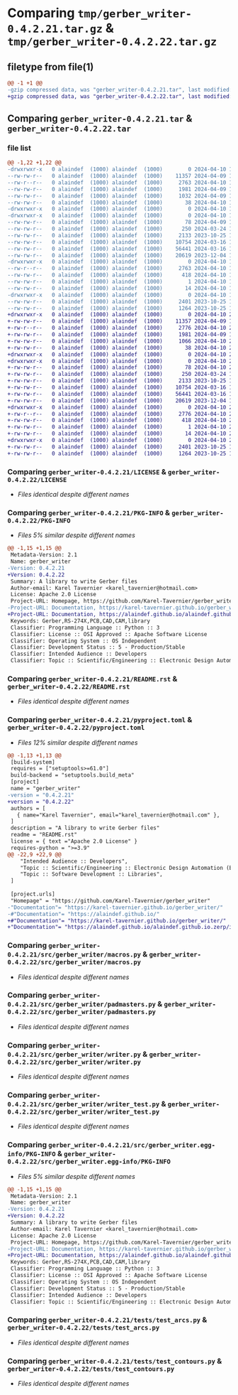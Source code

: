 # Comparing `tmp/gerber_writer-0.4.2.21.tar.gz` & `tmp/gerber_writer-0.4.2.22.tar.gz`

## filetype from file(1)

```diff
@@ -1 +1 @@
-gzip compressed data, was "gerber_writer-0.4.2.21.tar", last modified: Wed Apr 10 19:42:45 2024, max compression
+gzip compressed data, was "gerber_writer-0.4.2.22.tar", last modified: Wed Apr 10 21:21:41 2024, max compression
```

## Comparing `gerber_writer-0.4.2.21.tar` & `gerber_writer-0.4.2.22.tar`

### file list

```diff
@@ -1,22 +1,22 @@
-drwxrwxr-x   0 alaindef  (1000) alaindef  (1000)        0 2024-04-10 19:42:45.483123 gerber_writer-0.4.2.21/
--rw-rw-r--   0 alaindef  (1000) alaindef  (1000)    11357 2024-04-09 14:53:35.000000 gerber_writer-0.4.2.21/LICENSE
--rw-r--r--   0 alaindef  (1000) alaindef  (1000)     2763 2024-04-10 19:42:45.483123 gerber_writer-0.4.2.21/PKG-INFO
--rw-rw-r--   0 alaindef  (1000) alaindef  (1000)     1981 2024-04-09 14:53:35.000000 gerber_writer-0.4.2.21/README.rst
--rw-rw-r--   0 alaindef  (1000) alaindef  (1000)     1032 2024-04-09 18:45:13.000000 gerber_writer-0.4.2.21/pyproject.toml
--rw-rw-r--   0 alaindef  (1000) alaindef  (1000)       38 2024-04-10 19:42:45.483123 gerber_writer-0.4.2.21/setup.cfg
-drwxrwxr-x   0 alaindef  (1000) alaindef  (1000)        0 2024-04-10 19:42:45.479123 gerber_writer-0.4.2.21/src/
-drwxrwxr-x   0 alaindef  (1000) alaindef  (1000)        0 2024-04-10 19:42:45.483123 gerber_writer-0.4.2.21/src/gerber_writer/
--rw-rw-r--   0 alaindef  (1000) alaindef  (1000)       78 2024-04-09 18:45:13.000000 gerber_writer-0.4.2.21/src/gerber_writer/__init__.py
--rw-rw-r--   0 alaindef  (1000) alaindef  (1000)      250 2024-03-24 15:01:36.000000 gerber_writer-0.4.2.21/src/gerber_writer/lutils.py
--rw-rw-r--   0 alaindef  (1000) alaindef  (1000)     2133 2023-10-25 19:00:28.000000 gerber_writer-0.4.2.21/src/gerber_writer/macros.py
--rw-rw-r--   0 alaindef  (1000) alaindef  (1000)    10754 2024-03-16 14:00:10.000000 gerber_writer-0.4.2.21/src/gerber_writer/padmasters.py
--rw-rw-r--   0 alaindef  (1000) alaindef  (1000)    56441 2024-03-16 14:00:10.000000 gerber_writer-0.4.2.21/src/gerber_writer/writer.py
--rw-rw-r--   0 alaindef  (1000) alaindef  (1000)    20619 2023-12-04 16:51:31.000000 gerber_writer-0.4.2.21/src/gerber_writer/writer_test.py
-drwxrwxr-x   0 alaindef  (1000) alaindef  (1000)        0 2024-04-10 19:42:45.483123 gerber_writer-0.4.2.21/src/gerber_writer.egg-info/
--rw-r--r--   0 alaindef  (1000) alaindef  (1000)     2763 2024-04-10 19:42:45.000000 gerber_writer-0.4.2.21/src/gerber_writer.egg-info/PKG-INFO
--rw-rw-r--   0 alaindef  (1000) alaindef  (1000)      418 2024-04-10 19:42:45.000000 gerber_writer-0.4.2.21/src/gerber_writer.egg-info/SOURCES.txt
--rw-rw-r--   0 alaindef  (1000) alaindef  (1000)        1 2024-04-10 19:42:45.000000 gerber_writer-0.4.2.21/src/gerber_writer.egg-info/dependency_links.txt
--rw-rw-r--   0 alaindef  (1000) alaindef  (1000)       14 2024-04-10 19:42:45.000000 gerber_writer-0.4.2.21/src/gerber_writer.egg-info/top_level.txt
-drwxrwxr-x   0 alaindef  (1000) alaindef  (1000)        0 2024-04-10 19:42:45.483123 gerber_writer-0.4.2.21/tests/
--rw-rw-r--   0 alaindef  (1000) alaindef  (1000)     2401 2023-10-25 19:00:28.000000 gerber_writer-0.4.2.21/tests/test_arcs.py
--rw-rw-r--   0 alaindef  (1000) alaindef  (1000)     1264 2023-10-25 19:00:28.000000 gerber_writer-0.4.2.21/tests/test_contours.py
+drwxrwxr-x   0 alaindef  (1000) alaindef  (1000)        0 2024-04-10 21:21:41.887476 gerber_writer-0.4.2.22/
+-rw-rw-r--   0 alaindef  (1000) alaindef  (1000)    11357 2024-04-09 14:53:35.000000 gerber_writer-0.4.2.22/LICENSE
+-rw-r--r--   0 alaindef  (1000) alaindef  (1000)     2776 2024-04-10 21:21:41.887476 gerber_writer-0.4.2.22/PKG-INFO
+-rw-rw-r--   0 alaindef  (1000) alaindef  (1000)     1981 2024-04-09 14:53:35.000000 gerber_writer-0.4.2.22/README.rst
+-rw-rw-r--   0 alaindef  (1000) alaindef  (1000)     1066 2024-04-10 21:08:01.000000 gerber_writer-0.4.2.22/pyproject.toml
+-rw-rw-r--   0 alaindef  (1000) alaindef  (1000)       38 2024-04-10 21:21:41.887476 gerber_writer-0.4.2.22/setup.cfg
+drwxrwxr-x   0 alaindef  (1000) alaindef  (1000)        0 2024-04-10 21:21:41.883476 gerber_writer-0.4.2.22/src/
+drwxrwxr-x   0 alaindef  (1000) alaindef  (1000)        0 2024-04-10 21:21:41.883476 gerber_writer-0.4.2.22/src/gerber_writer/
+-rw-rw-r--   0 alaindef  (1000) alaindef  (1000)       78 2024-04-10 21:08:01.000000 gerber_writer-0.4.2.22/src/gerber_writer/__init__.py
+-rw-rw-r--   0 alaindef  (1000) alaindef  (1000)      250 2024-03-24 15:01:36.000000 gerber_writer-0.4.2.22/src/gerber_writer/lutils.py
+-rw-rw-r--   0 alaindef  (1000) alaindef  (1000)     2133 2023-10-25 19:00:28.000000 gerber_writer-0.4.2.22/src/gerber_writer/macros.py
+-rw-rw-r--   0 alaindef  (1000) alaindef  (1000)    10754 2024-03-16 14:00:10.000000 gerber_writer-0.4.2.22/src/gerber_writer/padmasters.py
+-rw-rw-r--   0 alaindef  (1000) alaindef  (1000)    56441 2024-03-16 14:00:10.000000 gerber_writer-0.4.2.22/src/gerber_writer/writer.py
+-rw-rw-r--   0 alaindef  (1000) alaindef  (1000)    20619 2023-12-04 16:51:31.000000 gerber_writer-0.4.2.22/src/gerber_writer/writer_test.py
+drwxrwxr-x   0 alaindef  (1000) alaindef  (1000)        0 2024-04-10 21:21:41.883476 gerber_writer-0.4.2.22/src/gerber_writer.egg-info/
+-rw-r--r--   0 alaindef  (1000) alaindef  (1000)     2776 2024-04-10 21:21:41.000000 gerber_writer-0.4.2.22/src/gerber_writer.egg-info/PKG-INFO
+-rw-rw-r--   0 alaindef  (1000) alaindef  (1000)      418 2024-04-10 21:21:41.000000 gerber_writer-0.4.2.22/src/gerber_writer.egg-info/SOURCES.txt
+-rw-rw-r--   0 alaindef  (1000) alaindef  (1000)        1 2024-04-10 21:21:41.000000 gerber_writer-0.4.2.22/src/gerber_writer.egg-info/dependency_links.txt
+-rw-rw-r--   0 alaindef  (1000) alaindef  (1000)       14 2024-04-10 21:21:41.000000 gerber_writer-0.4.2.22/src/gerber_writer.egg-info/top_level.txt
+drwxrwxr-x   0 alaindef  (1000) alaindef  (1000)        0 2024-04-10 21:21:41.883476 gerber_writer-0.4.2.22/tests/
+-rw-rw-r--   0 alaindef  (1000) alaindef  (1000)     2401 2023-10-25 19:00:28.000000 gerber_writer-0.4.2.22/tests/test_arcs.py
+-rw-rw-r--   0 alaindef  (1000) alaindef  (1000)     1264 2023-10-25 19:00:28.000000 gerber_writer-0.4.2.22/tests/test_contours.py
```

### Comparing `gerber_writer-0.4.2.21/LICENSE` & `gerber_writer-0.4.2.22/LICENSE`

 * *Files identical despite different names*

### Comparing `gerber_writer-0.4.2.21/PKG-INFO` & `gerber_writer-0.4.2.22/PKG-INFO`

 * *Files 5% similar despite different names*

```diff
@@ -1,15 +1,15 @@
 Metadata-Version: 2.1
 Name: gerber_writer
-Version: 0.4.2.21
+Version: 0.4.2.22
 Summary: A library to write Gerber files
 Author-email: Karel Tavernier <karel_tavernier@hotmail.com>
 License: Apache 2.0 License
 Project-URL: Homepage, https://github.com/Karel-Tavernier/gerber_writer
-Project-URL: Documentation, https://karel-tavernier.github.io/gerber_writer/
+Project-URL: Documentation, https://alaindef.github.io/alaindef.github.io.zerp/index.html
 Keywords: Gerber,RS-274X,PCB,CAD,CAM,library
 Classifier: Programming Language :: Python :: 3
 Classifier: License :: OSI Approved :: Apache Software License
 Classifier: Operating System :: OS Independent
 Classifier: Development Status :: 5 - Production/Stable
 Classifier: Intended Audience :: Developers
 Classifier: Topic :: Scientific/Engineering :: Electronic Design Automation (EDA)
```

### Comparing `gerber_writer-0.4.2.21/README.rst` & `gerber_writer-0.4.2.22/README.rst`

 * *Files identical despite different names*

### Comparing `gerber_writer-0.4.2.21/pyproject.toml` & `gerber_writer-0.4.2.22/pyproject.toml`

 * *Files 12% similar despite different names*

```diff
@@ -1,13 +1,13 @@
 [build-system]
 requires = ["setuptools>=61.0"]
 build-backend = "setuptools.build_meta"
 [project]
 name = "gerber_writer"
-version = "0.4.2.21"
+version = "0.4.2.22"
 authors = [
   { name="Karel Tavernier", email="karel_tavernier@hotmail.com" },
 ]
 description = "A library to write Gerber files"
 readme = "README.rst"
 license = { text ="Apache 2.0 License" }
 requires-python = ">=3.9"
@@ -22,9 +22,9 @@
 	"Intended Audience :: Developers",
 	"Topic :: Scientific/Engineering :: Electronic Design Automation (EDA)",
 	"Topic :: Software Development :: Libraries",
 ]
 
 [project.urls]
 "Homepage" = "https://github.com/Karel-Tavernier/gerber_writer"
-"Documentation"= "https://karel-tavernier.github.io/gerber_writer/"
-#"Documentation"= "https://alaindef.github.io/"
+#"Documentation"= "https://karel-tavernier.github.io/gerber_writer/"
+"Documentation"= "https://alaindef.github.io/alaindef.github.io.zerp/index.html"
```

### Comparing `gerber_writer-0.4.2.21/src/gerber_writer/macros.py` & `gerber_writer-0.4.2.22/src/gerber_writer/macros.py`

 * *Files identical despite different names*

### Comparing `gerber_writer-0.4.2.21/src/gerber_writer/padmasters.py` & `gerber_writer-0.4.2.22/src/gerber_writer/padmasters.py`

 * *Files identical despite different names*

### Comparing `gerber_writer-0.4.2.21/src/gerber_writer/writer.py` & `gerber_writer-0.4.2.22/src/gerber_writer/writer.py`

 * *Files identical despite different names*

### Comparing `gerber_writer-0.4.2.21/src/gerber_writer/writer_test.py` & `gerber_writer-0.4.2.22/src/gerber_writer/writer_test.py`

 * *Files identical despite different names*

### Comparing `gerber_writer-0.4.2.21/src/gerber_writer.egg-info/PKG-INFO` & `gerber_writer-0.4.2.22/src/gerber_writer.egg-info/PKG-INFO`

 * *Files 5% similar despite different names*

```diff
@@ -1,15 +1,15 @@
 Metadata-Version: 2.1
 Name: gerber_writer
-Version: 0.4.2.21
+Version: 0.4.2.22
 Summary: A library to write Gerber files
 Author-email: Karel Tavernier <karel_tavernier@hotmail.com>
 License: Apache 2.0 License
 Project-URL: Homepage, https://github.com/Karel-Tavernier/gerber_writer
-Project-URL: Documentation, https://karel-tavernier.github.io/gerber_writer/
+Project-URL: Documentation, https://alaindef.github.io/alaindef.github.io.zerp/index.html
 Keywords: Gerber,RS-274X,PCB,CAD,CAM,library
 Classifier: Programming Language :: Python :: 3
 Classifier: License :: OSI Approved :: Apache Software License
 Classifier: Operating System :: OS Independent
 Classifier: Development Status :: 5 - Production/Stable
 Classifier: Intended Audience :: Developers
 Classifier: Topic :: Scientific/Engineering :: Electronic Design Automation (EDA)
```

### Comparing `gerber_writer-0.4.2.21/tests/test_arcs.py` & `gerber_writer-0.4.2.22/tests/test_arcs.py`

 * *Files identical despite different names*

### Comparing `gerber_writer-0.4.2.21/tests/test_contours.py` & `gerber_writer-0.4.2.22/tests/test_contours.py`

 * *Files identical despite different names*

